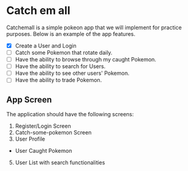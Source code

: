 # Catch em all

Catchemall is a simple pokeon app that we will implement for practice purposes. Below is an example of the app features.

- [x] Create a User and Login
- [ ] Catch some Pokemon that rotate daily.
- [ ] Have the ability to browse through my caught Pokemon.
- [ ] Have the ability to search for Users.
- [ ] Have the ability to see other users' Pokemon.
- [ ] Have the ability to trade Pokemon.

## App Screen

The application should have the following screens:

1. Register/Login Screen
2. Catch-some-pokemon Screen
3. User Profile
  - User Caught Pokemon
5. User List with search functionalities